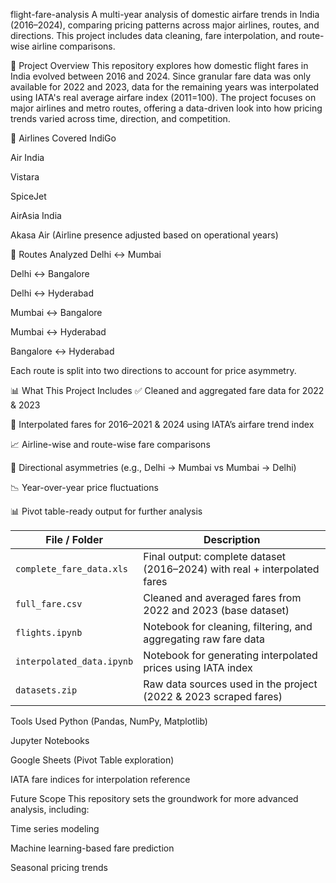 flight-fare-analysis
A multi-year analysis of domestic airfare trends in India (2016–2024), comparing pricing patterns across major airlines, routes, and directions. This project includes data cleaning, fare interpolation, and route-wise airline comparisons.

📌 Project Overview
This repository explores how domestic flight fares in India evolved between 2016 and 2024. Since granular fare data was only available for 2022 and 2023, data for the remaining years was interpolated using IATA's real average airfare index (2011=100). The project focuses on major airlines and metro routes, offering a data-driven look into how pricing trends varied across time, direction, and competition.

🛫 Airlines Covered
IndiGo

Air India

Vistara

SpiceJet

AirAsia India

Akasa Air
(Airline presence adjusted based on operational years)

📍 Routes Analyzed
Delhi ↔ Mumbai

Delhi ↔ Bangalore

Delhi ↔ Hyderabad

Mumbai ↔ Bangalore

Mumbai ↔ Hyderabad

Bangalore ↔ Hyderabad

Each route is split into two directions to account for price asymmetry.

📊 What This Project Includes
✅ Cleaned and aggregated fare data for 2022 & 2023

🔁 Interpolated fares for 2016–2021 & 2024 using IATA’s airfare trend index

📈 Airline-wise and route-wise fare comparisons

🔄 Directional asymmetries (e.g., Delhi → Mumbai vs Mumbai → Delhi)

📉 Year-over-year price fluctuations

📊 Pivot table-ready output for further analysis

| File / Folder             | Description                                                               |
| ------------------------- | ------------------------------------------------------------------------- |
| `complete_fare_data.xls`  | Final output: complete dataset (2016–2024) with real + interpolated fares |
| `full_fare.csv`           | Cleaned and averaged fares from 2022 and 2023 (base dataset)              |
| `flights.ipynb`           | Notebook for cleaning, filtering, and aggregating raw fare data           |
| `interpolated_data.ipynb` | Notebook for generating interpolated prices using IATA index              |
| `datasets.zip`            | Raw data sources used in the project (2022 & 2023 scraped fares)          |

Tools Used
Python (Pandas, NumPy, Matplotlib)

Jupyter Notebooks

Google Sheets (Pivot Table exploration)

IATA fare indices for interpolation reference

Future Scope
This repository sets the groundwork for more advanced analysis, including:

 Time series modeling

 Machine learning-based fare prediction

 Seasonal pricing trends
